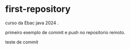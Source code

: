 # first-repository
curso da Ebac java 2024 .

primeiro exemplo de commit e push no repositorio remoto.

teste de commit

